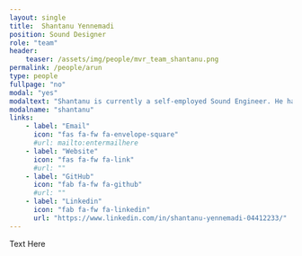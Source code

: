 ```yaml
---
layout: single
title:  Shantanu Yennemadi
position: Sound Designer
role: "team"
header:
    teaser: /assets/img/people/mvr_team_shantanu.png
permalink: /people/arun
type: people
fullpage: "no"
modal: "yes"
modaltext: "Shantanu is currently a self-employed Sound Engineer. He has worked in the sound department for numerous Indian movies and series including Uri, Pink, Badhaai Ho, Bajirao Mastani, Sacred Games and Ghost Stories."
modalname: "shantanu"
links:
    - label: "Email"
      icon: "fas fa-fw fa-envelope-square"
      #url: mailto:entermailhere
    - label: "Website"
      icon: "fas fa-fw fa-link"
      #url: ""
    - label: "GitHub"
      icon: "fab fa-fw fa-github"
      #url: ""
    - label: "Linkedin"
      icon: "fab fa-fw fa-linkedin"
      url: "https://www.linkedin.com/in/shantanu-yennemadi-04412233/"
---
```


Text Here
